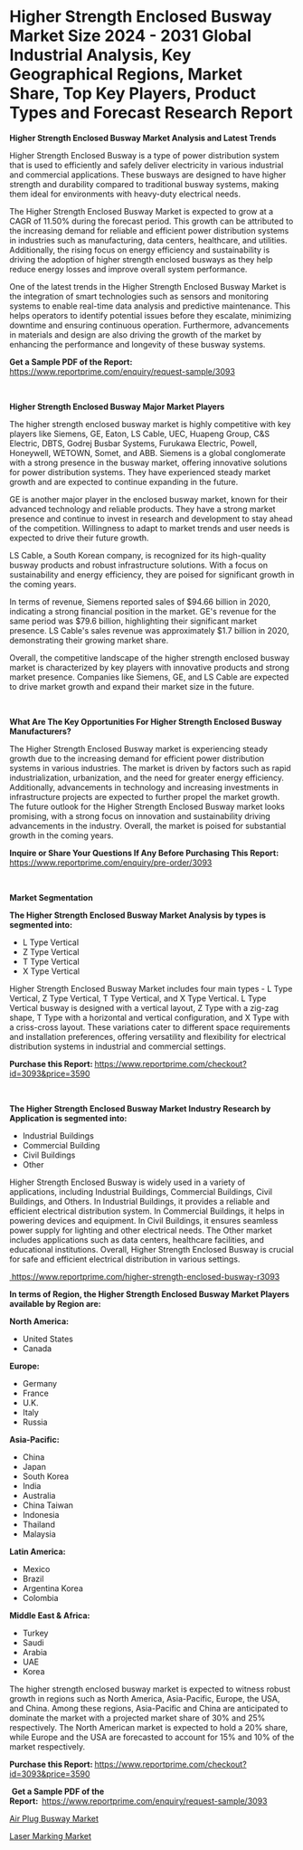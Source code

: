 <p><h1>Higher Strength Enclosed Busway Market Size 2024 - 2031 Global Industrial Analysis, Key Geographical Regions, Market Share, Top Key Players, Product Types and Forecast Research Report</h1></p><p><strong>Higher Strength Enclosed Busway Market Analysis and Latest Trends</strong></p>
<p><p>Higher Strength Enclosed Busway is a type of power distribution system that is used to efficiently and safely deliver electricity in various industrial and commercial applications. These busways are designed to have higher strength and durability compared to traditional busway systems, making them ideal for environments with heavy-duty electrical needs.</p><p>The Higher Strength Enclosed Busway Market is expected to grow at a CAGR of 11.50% during the forecast period. This growth can be attributed to the increasing demand for reliable and efficient power distribution systems in industries such as manufacturing, data centers, healthcare, and utilities. Additionally, the rising focus on energy efficiency and sustainability is driving the adoption of higher strength enclosed busways as they help reduce energy losses and improve overall system performance.</p><p>One of the latest trends in the Higher Strength Enclosed Busway Market is the integration of smart technologies such as sensors and monitoring systems to enable real-time data analysis and predictive maintenance. This helps operators to identify potential issues before they escalate, minimizing downtime and ensuring continuous operation. Furthermore, advancements in materials and design are also driving the growth of the market by enhancing the performance and longevity of these busway systems.</p></p>
<p><strong>Get a Sample PDF of the Report:&nbsp;</strong> <a href="https://www.reportprime.com/enquiry/request-sample/3093">https://www.reportprime.com/enquiry/request-sample/3093</a></p>
<p>&nbsp;</p>
<p><strong>Higher Strength Enclosed Busway Major Market Players</strong></p>
<p><p>The higher strength enclosed busway market is highly competitive with key players like Siemens, GE, Eaton, LS Cable, UEC, Huapeng Group, C&S Electric, DBTS, Godrej Busbar Systems, Furukawa Electric, Powell, Honeywell, WETOWN, Somet, and ABB. Siemens is a global conglomerate with a strong presence in the busway market, offering innovative solutions for power distribution systems. They have experienced steady market growth and are expected to continue expanding in the future.</p><p>GE is another major player in the enclosed busway market, known for their advanced technology and reliable products. They have a strong market presence and continue to invest in research and development to stay ahead of the competition. Willingness to adapt to market trends and user needs is expected to drive their future growth.</p><p>LS Cable, a South Korean company, is recognized for its high-quality busway products and robust infrastructure solutions. With a focus on sustainability and energy efficiency, they are poised for significant growth in the coming years.</p><p>In terms of revenue, Siemens reported sales of $94.66 billion in 2020, indicating a strong financial position in the market. GE's revenue for the same period was $79.6 billion, highlighting their significant market presence. LS Cable's sales revenue was approximately $1.7 billion in 2020, demonstrating their growing market share.</p><p>Overall, the competitive landscape of the higher strength enclosed busway market is characterized by key players with innovative products and strong market presence. Companies like Siemens, GE, and LS Cable are expected to drive market growth and expand their market size in the future.</p></p>
<p>&nbsp;</p>
<p><strong>What Are The Key Opportunities For Higher Strength Enclosed Busway Manufacturers?</strong></p>
<p><p>The Higher Strength Enclosed Busway market is experiencing steady growth due to the increasing demand for efficient power distribution systems in various industries. The market is driven by factors such as rapid industrialization, urbanization, and the need for greater energy efficiency. Additionally, advancements in technology and increasing investments in infrastructure projects are expected to further propel the market growth. The future outlook for the Higher Strength Enclosed Busway market looks promising, with a strong focus on innovation and sustainability driving advancements in the industry. Overall, the market is poised for substantial growth in the coming years.</p></p>
<p><strong>Inquire or Share Your Questions If Any Before Purchasing This Report:</strong> <a href="https://www.reportprime.com/enquiry/pre-order/3093">https://www.reportprime.com/enquiry/pre-order/3093</a></p>
<p>&nbsp;</p>
<p><strong>Market Segmentation</strong></p>
<p><strong>The Higher Strength Enclosed Busway Market Analysis by types is segmented into:</strong></p>
<p><ul><li>L Type Vertical</li><li>Z Type Vertical</li><li>T Type Vertical</li><li>X Type Vertical</li></ul></p>
<p><p>Higher Strength Enclosed Busway Market includes four main types - L Type Vertical, Z Type Vertical, T Type Vertical, and X Type Vertical. L Type Vertical busway is designed with a vertical layout, Z Type with a zig-zag shape, T Type with a horizontal and vertical configuration, and X Type with a criss-cross layout. These variations cater to different space requirements and installation preferences, offering versatility and flexibility for electrical distribution systems in industrial and commercial settings.</p></p>
<p><strong>Purchase this Report:&nbsp;</strong><a href="https://www.reportprime.com/checkout?id=3093&price=3590">https://www.reportprime.com/checkout?id=3093&price=3590</a></p>
<p>&nbsp;</p>
<p><strong>The Higher Strength Enclosed Busway Market Industry Research by Application is segmented into:</strong></p>
<p><ul><li>Industrial Buildings</li><li>Commercial Building</li><li>Civil Buildings</li><li>Other</li></ul></p>
<p><p>Higher Strength Enclosed Busway is widely used in a variety of applications, including Industrial Buildings, Commercial Buildings, Civil Buildings, and Others. In Industrial Buildings, it provides a reliable and efficient electrical distribution system. In Commercial Buildings, it helps in powering devices and equipment. In Civil Buildings, it ensures seamless power supply for lighting and other electrical needs. The Other market includes applications such as data centers, healthcare facilities, and educational institutions. Overall, Higher Strength Enclosed Busway is crucial for safe and efficient electrical distribution in various settings.</p></p>
<p><a href="https://www.reportprime.com/higher-strength-enclosed-busway-r3093">&nbsp;https://www.reportprime.com/higher-strength-enclosed-busway-r3093</a></p>
<p><strong>In terms of Region, the Higher Strength Enclosed Busway Market Players available by Region are:</strong></p>
<p>
    <p> <strong> North America: </strong>
        <ul>
            <li>United States</li>
            <li>Canada</li>
        </ul>
        </p> 
    <p> <strong> Europe: </strong>
        <ul>
            <li>Germany</li>
            <li>France</li>
            <li>U.K.</li>
            <li>Italy</li>
            <li>Russia</li>
        </ul>
        </p> 
    <p> <strong> Asia-Pacific: </strong>
        <ul>
            <li>China</li>
            <li>Japan</li>
            <li>South Korea</li>
            <li>India</li>
            <li>Australia</li>
            <li>China Taiwan</li>
            <li>Indonesia</li>
            <li>Thailand</li>
            <li>Malaysia</li>
        </ul>
        </p> 
    <p> <strong> Latin America: </strong>
        <ul>
            <li>Mexico</li>
            <li>Brazil</li>
            <li>Argentina Korea</li>
            <li>Colombia</li>
        </ul>
        </p> 
    <p> <strong> Middle East & Africa: </strong>
        <ul>
            <li>Turkey</li>
            <li>Saudi</li>
            <li>Arabia</li>
            <li>UAE</li>
            <li>Korea</li>
        </ul>
    </p>
    </p>
<p><p>The higher strength enclosed busway market is expected to witness robust growth in regions such as North America, Asia-Pacific, Europe, the USA, and China. Among these regions, Asia-Pacific and China are anticipated to dominate the market with a projected market share of 30% and 25% respectively. The North American market is expected to hold a 20% share, while Europe and the USA are forecasted to account for 15% and 10% of the market respectively.</p></p>
<p><strong>Purchase this Report: </strong><a href="https://www.reportprime.com/checkout?id=3093&price=3590">https://www.reportprime.com/checkout?id=3093&price=3590</a></p>
<p>&nbsp;<strong>Get a Sample PDF of the Report:&nbsp;&nbsp;</strong><a href="https://www.reportprime.com/enquiry/request-sample/3093">https://www.reportprime.com/enquiry/request-sample/3093</a></p>
<p><strong></strong></p>
<p><p><a href="https://github.com/lbird53714/Market-Research-Report-List-4/blob/main/air-plug-busway-market.md">Air Plug Busway Market</a></p><p><a href="https://view.publitas.com/reportprime-1/laser-marking-market-trends-and-market-analysis-forecasted-for-period-2024-2031/">Laser Marking Market</a></p></p>